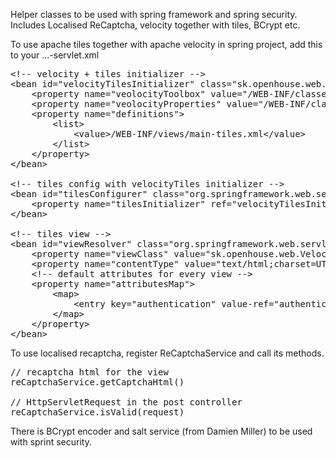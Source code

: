 Helper classes to be used with spring framework and spring security.
Includes Localised ReCaptcha, velocity together with tiles, BCrypt etc.

To use apache tiles together with apache velocity in spring project, add this to your ...-servlet.xml

<pre>
&lt;!-- velocity + tiles initializer --&gt;
&lt;bean id="velocityTilesInitializer" class="sk.openhouse.web.VelocityTilesInitializer"&gt;
    &lt;property name="veolocityToolbox" value="/WEB-INF/classes/velocity/tools.xml" /&gt;
    &lt;property name="veolocityProperties" value="/WEB-INF/classes/velocity/velocity.properties" /&gt;
    &lt;property name="definitions"&gt;
        &lt;list&gt;
            &lt;value&gt;/WEB-INF/views/main-tiles.xml&lt;/value&gt;
        &lt;/list&gt;
    &lt;/property&gt;
&lt;/bean&gt;

&lt;!-- tiles config with velocityTiles initializer --&gt;
&lt;bean id="tilesConfigurer" class="org.springframework.web.servlet.view.tiles2.TilesConfigurer"&gt;
    &lt;property name="tilesInitializer" ref="velocityTilesInitializer" /&gt;
&lt;/bean&gt;

&lt;!-- tiles view --&gt;
&lt;bean id="viewResolver" class="org.springframework.web.servlet.view.UrlBasedViewResolver"&gt;
    &lt;property name="viewClass" value="sk.openhouse.web.VelocityTilesView" /&gt;
    &lt;property name="contentType" value="text/html;charset=UTF-8" /&gt;
    &lt;!-- default attributes for every view --&gt;
    &lt;property name="attributesMap"&gt;
        &lt;map&gt;
            &lt;entry key="authentication" value-ref="authenticationService" /&gt;
        &lt;/map&gt;
    &lt;/property&gt;
&lt;/bean&gt;
</pre>

To use localised recaptcha, register ReCaptchaService and call its methods.

<pre>
// recaptcha html for the view
reCaptchaService.getCaptchaHtml()

// HttpServletRequest in the post controller
reCaptchaService.isValid(request)
</pre>

There is BCrypt encoder and salt service (from Damien Miller) to be used with sprint security.